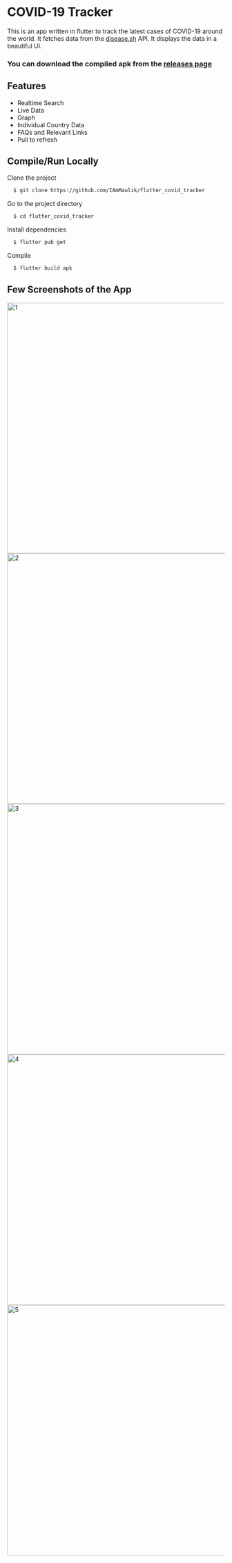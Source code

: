 # COVID-19 Tracker

This is an app written in flutter to track the latest cases of COVID-19 around the world. It fetches data from the [disease.sh](https://disease.sh) API.
It displays the data in a beautiful UI.

### You can download the compiled apk from the [releases page](https://github.com/IAmMaulik/flutter_covid_tracker/releases)

## Features

- Realtime Search
- Live Data
- Graph
- Individual Country Data
- FAQs and Relevant Links
- Pull to refresh

## Compile/Run Locally

Clone the project

```bash
  $ git clone https://github.com/IAmMaulik/flutter_covid_tracker
```

Go to the project directory

```bash
  $ cd flutter_covid_tracker
```

Install dependencies

```bash
  $ flutter pub get
```

Compile

```bash
  $ flutter build apk
```

## Few Screenshots of the App
<img src="https://i.ibb.co/fY3ZyvM/1.png" alt="1" border="0" height=580><img src="https://i.ibb.co/54sL1sB/2.png" alt="2" border="0" height=580><img src="https://i.ibb.co/jr60Bxm/3.png" alt="3" border="0" height=580><img src="https://i.ibb.co/yyfskQy/4.png" alt="4" border="0" height=580><img src="https://i.ibb.co/Kh7QPp3/5.png" alt="5" border="0" height=580>
